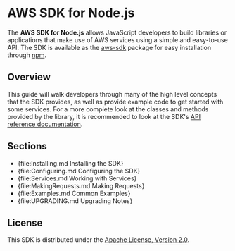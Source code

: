 # AWS SDK for Node.js

The **AWS SDK for Node.js** allows JavaScript developers to build libraries or
applications that make use of AWS services using a simple and easy-to-use
API. The SDK is available as the [aws-sdk](http://npmjs.org/packages/aws-sdk)
package for easy installation through [npm](http://npmjs.org).

## Overview

This guide will walk developers through many of the high level concepts
that the SDK provides, as well as provide example code to get started with
some services. For a more complete look at the classes and methods provided by
the library, it is recommended to look at the SDK's
[API reference documentation](http://docs.aws.amazon.com/AWSJavaScriptSDK/latest/frames.html).

## Sections

* {file:Installing.md Installing the SDK}
* {file:Configuring.md Configuring the SDK}
* {file:Services.md Working with Services}
* {file:MakingRequests.md Making Requests}
* {file:Examples.md Common Examples}
* {file:UPGRADING.md Upgrading Notes}

<div class="clear"></div>

## License

This SDK is distributed under the
[Apache License, Version 2.0](http://www.apache.org/licenses/LICENSE-2.0).
